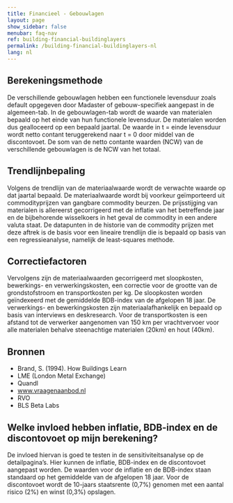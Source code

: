 ```yaml
---
title: Financieel - Gebouwlagen
layout: page
show_sidebar: false
menubar: faq-nav
ref: building-financial-buildinglayers
permalink: /building-financial-buildinglayers-nl
lang: nl
---
```


## Berekeningsmethode
De verschillende gebouwlagen hebben een functionele levensduur zoals default opgegeven door Madaster of gebouw-specifiek aangepast in de algemeen-tab. In de gebouwlagen-tab wordt de waarde van materialen bepaald op het einde van hun functionele levensduur. De materialen worden dus gealloceerd op een bepaald jaartal. De waarde in t = einde levensduur wordt netto contant teruggerekend naar t = 0 door middel van de discontovoet. De som van de netto contante waarden (NCW) van de verschillende gebouwlagen is de NCW van het totaal.

## Trendlijnbepaling
Volgens de trendlijn van de materiaalwaarde wordt de verwachte waarde op dat jaartal bepaald. De materiaalwaarde wordt bij voorkeur geïmporteerd uit commodityprijzen van gangbare commodity beurzen. De prijsstijging van materialen is allereerst gecorrigeerd met de inflatie van het betreffende jaar en de bijbehorende wisselkoers in het geval de commodity in een andere valuta staat. De datapunten in de historie van de commodity prijzen met deze aftrek is de basis voor een lineaire trendlijn die is bepaald op basis van een regressieanalyse, namelijk de least-squares methode. 

## Correctiefactoren
Vervolgens zijn de materiaalwaarden gecorrigeerd met sloopkosten, bewerkings- en verwerkingskosten, een correctie voor de grootte van de grondstofstroom en transportkosten per kg. De sloopkosten worden geïndexeerd met de gemiddelde BDB-index van de afgelopen 18 jaar. De verwerkings- en bewerkingskosten zijn materiaalafhankelijk en bepaald op basis van interviews en deskresearch. Voor de transportkosten is een afstand tot de verwerker aangenomen van 150 km per vrachtvervoer voor alle materialen behalve steenachtige materialen (20km) en hout (40km).

## Bronnen
* Brand, S. (1994). How Buildings Learn
* LME (London Metal Exchange)
* Quandl
* www.vraagenaanbod.nl
* RVO
* BLS Beta Labs

## Welke invloed hebben inflatie, BDB-index en de discontovoet op mijn berekening?
De invloed hiervan is goed te testen in de sensitiviteitsanalyse op de detailpagina’s. Hier kunnen de inflatie, BDB-index en de discontovoet aangepast worden. De waarden voor de inflatie en de BDB-index staan standaard op het gemiddelde van de afgelopen 18 jaar. Voor de discontovoet wordt de 10-jaars staatsrente (0,7%) genomen met een aantal risico (2%) en winst (0,3%) opslagen.  